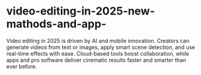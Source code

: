 # video-editing-in-2025-new-mathods-and-app-
Video editing in 2025 is driven by AI and mobile innovation. Creators can generate videos from text or images, apply smart scene detection, and use real-time effects with ease. Cloud-based tools boost collaboration, while apps and pro software deliver cinematic results faster and smarter than ever before.
